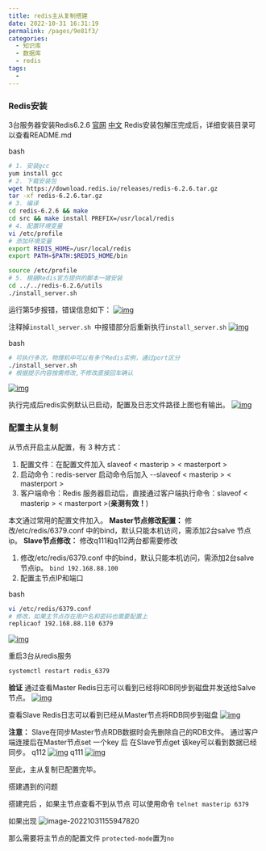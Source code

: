 ```yaml
---
title: redis主从复制搭建
date: 2022-10-31 16:31:19
permalink: /pages/9e81f3/
categories:
  - 知识库
  - 数据库
  - redis
tags:
  - 
---
```

### Redis安装

3台服务器安装Redis6.2.6
[官网](https://redis.io/)
[中文](http://redis.cn/)
Redis安装包解压完成后，详细安装目录可以查看README.md



bash

```bash
# 1. 安装gcc
yum install gcc
# 2. 下载安装包
wget https://download.redis.io/releases/redis-6.2.6.tar.gz
tar -xf redis-6.2.6.tar.gz
# 3. 编译 
cd redis-6.2.6 && make
cd src && make install PREFIX=/usr/local/redis
# 4. 配置环境变量
vi /etc/profile
# 添加环境变量
export REDIS_HOME=/usr/local/redis
export PATH=$PATH:$REDIS_HOME/bin

source /etc/profile
# 5. 根据Redis官方提供的脚本一键安装
cd ../../redis-6.2.6/utils
./install_server.sh
```

运行第5步报错，错误信息如下：
[![img](https://img2022.cnblogs.com/blog/907818/202202/907818-20220226170104527-1242488579.jpg?watermark/2/text/aHR0cHM6Ly93d3cuZHZvbXUuY29t/font/5a6L5L2T/fontsize/25/fill/I0ZGMDAwMA==/dissolve/50/gravity/SouthEast)](https://img2022.cnblogs.com/blog/907818/202202/907818-20220226170104527-1242488579.jpg?watermark/2/text/aHR0cHM6Ly93d3cuZHZvbXUuY29t/font/5a6L5L2T/fontsize/25/fill/I0ZGMDAwMA==/dissolve/50/gravity/SouthEast)

注释掉`install_server.sh `中报错部分后重新执行`install_server.sh`
[![img](https://img2022.cnblogs.com/blog/907818/202202/907818-20220226170104629-1536990813.jpg?watermark/2/text/aHR0cHM6Ly93d3cuZHZvbXUuY29t/font/5a6L5L2T/fontsize/25/fill/I0ZGMDAwMA==/dissolve/50/gravity/SouthEast)](https://img2022.cnblogs.com/blog/907818/202202/907818-20220226170104629-1536990813.jpg?watermark/2/text/aHR0cHM6Ly93d3cuZHZvbXUuY29t/font/5a6L5L2T/fontsize/25/fill/I0ZGMDAwMA==/dissolve/50/gravity/SouthEast)



bash

```bash
# 可执行多次。物理机中可以有多个Redis实例，通过port区分
./install_server.sh
# 根据提示内容按需修改,不修改直接回车确认
```

[![img](https://img2022.cnblogs.com/blog/907818/202202/907818-20220226170104811-107459082.jpg?watermark/2/text/aHR0cHM6Ly93d3cuZHZvbXUuY29t/font/5a6L5L2T/fontsize/25/fill/I0ZGMDAwMA==/dissolve/50/gravity/SouthEast)](https://img2022.cnblogs.com/blog/907818/202202/907818-20220226170104811-107459082.jpg?watermark/2/text/aHR0cHM6Ly93d3cuZHZvbXUuY29t/font/5a6L5L2T/fontsize/25/fill/I0ZGMDAwMA==/dissolve/50/gravity/SouthEast)

执行完成后redis实例默认已启动，配置及日志文件路径上图也有输出。
[![img](https://img2022.cnblogs.com/blog/907818/202202/907818-20220226170104680-401456331.jpg?watermark/2/text/aHR0cHM6Ly93d3cuZHZvbXUuY29t/font/5a6L5L2T/fontsize/25/fill/I0ZGMDAwMA==/dissolve/50/gravity/SouthEast)](https://img2022.cnblogs.com/blog/907818/202202/907818-20220226170104680-401456331.jpg?watermark/2/text/aHR0cHM6Ly93d3cuZHZvbXUuY29t/font/5a6L5L2T/fontsize/25/fill/I0ZGMDAwMA==/dissolve/50/gravity/SouthEast)

### 配置主从复制

从节点开启主从配置，有 3 种方式：

1. 配置文件：在配置文件加入 slaveof < masterip > < masterport >
2. 启动命令：redis-server 启动命令后加入 --slaveof < masterip > < masterport >
3. 客户端命令：Redis 服务器启动后，直接通过客户端执行命令：slaveof < masterip > < masterport >(**亲测有效！**)

本文通过常用的配置文件加入。
**Master节点修改配置：**
修改/etc/redis/6379.conf 中的bind，默认只能本机访问，需添加2台salve 节点ip。
**Slave节点修改：**
修改q111和q112两台都需要修改

1. 修改/etc/redis/6379.conf 中的bind，默认只能本机访问，需添加2台salve 节点ip。
   `bind 192.168.88.100`
2. 配置主节点IP和端口



bash

```bash
vi /etc/redis/6379.conf 
# 修改，如果主节点存在用户名和密码也需要配置上
replicaof 192.168.88.110 6379
```

[![img](https://img2022.cnblogs.com/blog/907818/202202/907818-20220226170104853-1520429064.jpg?watermark/2/text/aHR0cHM6Ly93d3cuZHZvbXUuY29t/font/5a6L5L2T/fontsize/25/fill/I0ZGMDAwMA==/dissolve/50/gravity/SouthEast)](https://img2022.cnblogs.com/blog/907818/202202/907818-20220226170104853-1520429064.jpg?watermark/2/text/aHR0cHM6Ly93d3cuZHZvbXUuY29t/font/5a6L5L2T/fontsize/25/fill/I0ZGMDAwMA==/dissolve/50/gravity/SouthEast)

重启3台从redis服务

```bash
systemctl restart redis_6379
```

**验证**
通过查看Master Redis日志可以看到已经将RDB同步到磁盘并发送给Salve节点。
[![img](https://img2022.cnblogs.com/blog/907818/202202/907818-20220226170104793-684654818.jpg?watermark/2/text/aHR0cHM6Ly93d3cuZHZvbXUuY29t/font/5a6L5L2T/fontsize/25/fill/I0ZGMDAwMA==/dissolve/50/gravity/SouthEast)](https://img2022.cnblogs.com/blog/907818/202202/907818-20220226170104793-684654818.jpg?watermark/2/text/aHR0cHM6Ly93d3cuZHZvbXUuY29t/font/5a6L5L2T/fontsize/25/fill/I0ZGMDAwMA==/dissolve/50/gravity/SouthEast)

查看Slave Redis日志可以看到已经从Master节点将RDB同步到磁盘
[![img](https://img2022.cnblogs.com/blog/907818/202202/907818-20220226170104903-1500217815.jpg?watermark/2/text/aHR0cHM6Ly93d3cuZHZvbXUuY29t/font/5a6L5L2T/fontsize/25/fill/I0ZGMDAwMA==/dissolve/50/gravity/SouthEast)](https://img2022.cnblogs.com/blog/907818/202202/907818-20220226170104903-1500217815.jpg?watermark/2/text/aHR0cHM6Ly93d3cuZHZvbXUuY29t/font/5a6L5L2T/fontsize/25/fill/I0ZGMDAwMA==/dissolve/50/gravity/SouthEast)

**注意：** Slave在同步Master节点RDB数据时会先删除自己的RDB文件。
通过客户端连接后在Master节点set 一个key 后 在Slave节点get 该key可以看到数据已经同步。
q112
[![img](https://img2022.cnblogs.com/blog/907818/202202/907818-20220226170104584-862322859.jpg?watermark/2/text/aHR0cHM6Ly93d3cuZHZvbXUuY29t/font/5a6L5L2T/fontsize/25/fill/I0ZGMDAwMA==/dissolve/50/gravity/SouthEast)](https://img2022.cnblogs.com/blog/907818/202202/907818-20220226170104584-862322859.jpg?watermark/2/text/aHR0cHM6Ly93d3cuZHZvbXUuY29t/font/5a6L5L2T/fontsize/25/fill/I0ZGMDAwMA==/dissolve/50/gravity/SouthEast)
q111
[![img](https://img2022.cnblogs.com/blog/907818/202202/907818-20220226170104621-354813385.jpg?watermark/2/text/aHR0cHM6Ly93d3cuZHZvbXUuY29t/font/5a6L5L2T/fontsize/25/fill/I0ZGMDAwMA==/dissolve/50/gravity/SouthEast)](https://img2022.cnblogs.com/blog/907818/202202/907818-20220226170104621-354813385.jpg?watermark/2/text/aHR0cHM6Ly93d3cuZHZvbXUuY29t/font/5a6L5L2T/fontsize/25/fill/I0ZGMDAwMA==/dissolve/50/gravity/SouthEast)

至此，主从复制已配置完毕。



搭建遇到的问题

搭建完后 ，如果主节点查看不到从节点 可以使用命令 `telnet masterip 6379`

如果出现
![image-20221031155947820](https://img.ggball.top/img/image-20221031155947820.png?picGo)

那么需要将主节点的配置文件 `protected-mode`置为`no`